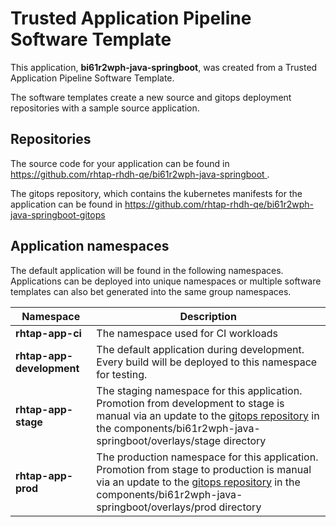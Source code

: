 # Trusted Application Pipeline Software Template

This application, **bi61r2wph-java-springboot**, was created from a Trusted Application Pipeline Software Template.

The software templates create a new source and gitops deployment repositories with a sample source application. 

## Repositories

The source code for your application can be found in [https://github.com/rhtap-rhdh-qe/bi61r2wph-java-springboot ](https://github.com/rhtap-rhdh-qe/bi61r2wph-java-springboot ).
 
The gitops repository, which contains the kubernetes manifests for the application can be found in 
[https://github.com/rhtap-rhdh-qe/bi61r2wph-java-springboot-gitops ](https://github.com/rhtap-rhdh-qe/bi61r2wph-java-springboot-gitops ) 

## Application namespaces 

The default application will be found in the following namespaces. Applications can be deployed into unique namespaces or multiple software templates can also bet generated into the same group namespaces.  

|  Namespace   |  Description   |  
| -------- | -------- |
| **rhtap-app-ci** | The namespace used for CI workloads |
| **rhtap-app-development** | The default application during development. Every build will be deployed to this namespace for testing. |
| **rhtap-app-stage** | The staging namespace for this application. Promotion from development to stage is manual via an update to the [gitops repository](https://github.com/rhtap-rhdh-qe/bi61r2wph-java-springboot-gitops ) in the components/bi61r2wph-java-springboot/overlays/stage directory |
| **rhtap-app-prod** | The production namespace for this application. Promotion from stage to production is manual via an update to the [gitops repository](https://github.com/rhtap-rhdh-qe/bi61r2wph-java-springboot-gitops ) in the components/bi61r2wph-java-springboot/overlays/prod directory |